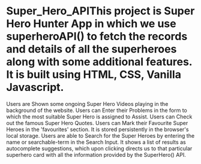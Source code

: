 # Super_Hero_APIThis project is Super Hero Hunter App in which we use superheroAPI() to fetch the records and details of all the superheroes along with some additional features. It is built using HTML, CSS, Vanilla Javascript.
Users are Shown some ongoing Super Hero Videos playing in the background of the website.
Users can Enter their Problems in the form to which the most suitable Super Hero is assigned to Assist.
Users can Check out the famous Super Hero Quotes.
Users can Mark their Favourite Super Heroes in the 'favourites' section. It is stored persistently in the browser's local storage.
Users are able to Search for the Super Heroes by entering the name or searchable-term in the Search Input. It shows a list of results as autocomplete suggestions, which upon clicking directs us to that particular superhero card with all the information provided by the SuperHero() API.
